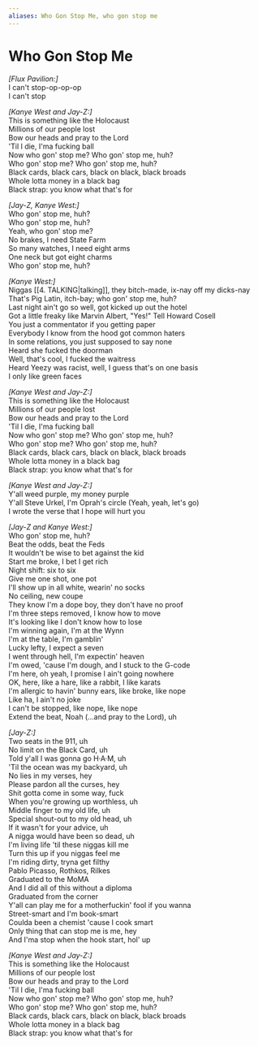```yaml
---
aliases: Who Gon Stop Me, who gon stop me
---
```


# Who Gon Stop Me

_[Flux Pavilion:]_  
I can't stop-op-op-op  
I can't stop  

_[Kanye West and Jay-Z:]_  
This is something like the Holocaust  
Millions of our people lost  
Bow our heads and pray to the Lord  
'Til I die, I'ma fucking ball  
Now who gon' stop me? Who gon' stop me, huh?  
Who gon' stop me? Who gon' stop me, huh?  
Black cards, black cars, black on black, black broads  
Whole lotta money in a black bag  
Black strap: you know what that's for  

_[Jay-Z, Kanye West:]_  
Who gon' stop me, huh?  
Who gon' stop me, huh?  
Yeah, who gon' stop me?  
No brakes, I need State Farm  
So many watches, I need eight arms  
One neck but got eight charms  
Who gon' stop me, huh?  

_[Kanye West:]_  
Niggas [[4. TALKING|talking]], they bitch-made, ix-nay off my dicks-nay  
That's Pig Latin, itch-bay; who gon' stop me, huh?  
Last night ain't go so well, got kicked up out the hotel  
Got a little freaky like Marvin Albert, "Yes!" Tell Howard Cosell  
You just a commentator if you getting paper  
Everybody I know from the hood got common haters  
In some relations, you just supposed to say none  
Heard she fucked the doorman  
Well, that's cool, I fucked the waitress  
Heard Yeezy was racist, well, I guess that's on one basis  
I only like green faces  

_[Kanye West and Jay-Z:]_  
This is something like the Holocaust  
Millions of our people lost  
Bow our heads and pray to the Lord  
'Til I die, I'ma fucking ball  
Now who gon' stop me? Who gon' stop me, huh?  
Who gon' stop me? Who gon' stop me, huh?  
Black cards, black cars, black on black, black broads  
Whole lotta money in a black bag  
Black strap: you know what that's for  

_[Kanye West and Jay-Z:]_  
Y'all weed purple, my money purple  
Y'all Steve Urkel, I'm Oprah's circle (Yeah, yeah, let's go)  
I wrote the verse that I hope will hurt you  

_[Jay-Z and Kanye West:]_  
Who gon' stop me, huh?  
Beat the odds, beat the Feds  
It wouldn't be wise to bet against the kid  
Start me broke, I bet I get rich  
Night shift: six to six  
Give me one shot, one pot  
I'll show up in all white, wearin' no socks  
No ceiling, new coupe  
They know I'm a dope boy, they don't have no proof  
I'm three steps removed, I know how to move  
It's looking like I don't know how to lose  
I'm winning again, I'm at the Wynn  
I'm at the table, I'm gamblin'  
Lucky lefty, I expect a seven  
I went through hell, I'm expectin' heaven  
I'm owed, 'cause I'm dough, and I stuck to the G-code  
I'm here, oh yeah, I promise I ain't going nowhere  
OK, here, like a hare, like a rabbit, I like karats  
I'm allergic to havin' bunny ears, like broke, like nope  
Like ha, I ain't no joke  
I can't be stopped, like nope, like nope  
Extend the beat, Noah (…and pray to the Lord), uh  

_[Jay-Z:]_  
Two seats in the 911, uh  
No limit on the Black Card, uh  
Told y'all I was gonna go H·A·M, uh  
'Til the ocean was my backyard, uh  
No lies in my verses, hey  
Please pardon all the curses, hey  
Shit gotta come in some way, fuck  
When you're growing up worthless, uh  
Middle finger to my old life, uh  
Special shout-out to my old head, uh  
If it wasn't for your advice, uh  
A nigga would have been so dead, uh  
I'm living life 'til these niggas kill me  
Turn this up if you niggas feel me  
I'm riding dirty, tryna get filthy  
Pablo Picasso, Rothkos, Rilkes  
Graduated to the MoMA  
And I did all of this without a diploma  
Graduated from the corner  
Y'all can play me for a motherfuckin' fool if you wanna  
Street-smart and I'm book-smart  
Coulda been a chemist 'cause I cook smart  
Only thing that can stop me is me, hey  
And I'ma stop when the hook start, hol' up  

_[Kanye West and Jay-Z:]_  
This is something like the Holocaust  
Millions of our people lost  
Bow our heads and pray to the Lord  
'Til I die, I'ma fucking ball  
Now who gon' stop me? Who gon' stop me, huh?  
Who gon' stop me? Who gon' stop me, huh?  
Black cards, black cars, black on black, black broads  
Whole lotta money in a black bag  
Black strap: you know what that's for
